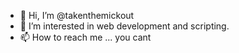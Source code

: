 - 👋 Hi, I’m @takenthemickout
- 👀 I’m interested in web development and scripting.
- 📫 How to reach me ... you cant

<!---
takenthemickout/takenthemickout is a ✨ special ✨ repository because its `README.md` (this file) appears on your GitHub profile.
You can click the Preview link to take a look at your changes.
--->
